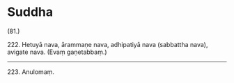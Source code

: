 # Suddha

(81.)

222\. Hetuyā nava, ārammaṇe nava, adhipatiyā nava (sabbattha nava), avigate nava. (Evaṃ gaṇetabbaṃ.)

---

223\. Anulomaṃ.
